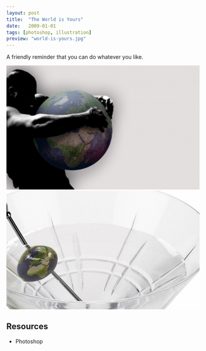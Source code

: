 ```yaml
---
layout: post
title:  "The World is Yours"
date:   2009-01-01
tags: [photoshop, illustration]
preview: "world-is-yours.jpg"
---
```


A friendly reminder that you can do whatever you like.

![The World is Yours](/img/posts/media/world-is-yours/TheWorldIsYours.jpg)
![The World is Yours](/img/posts/media/world-is-yours/TheWorldIsYours2.jpg)

## Resources
- Photoshop
